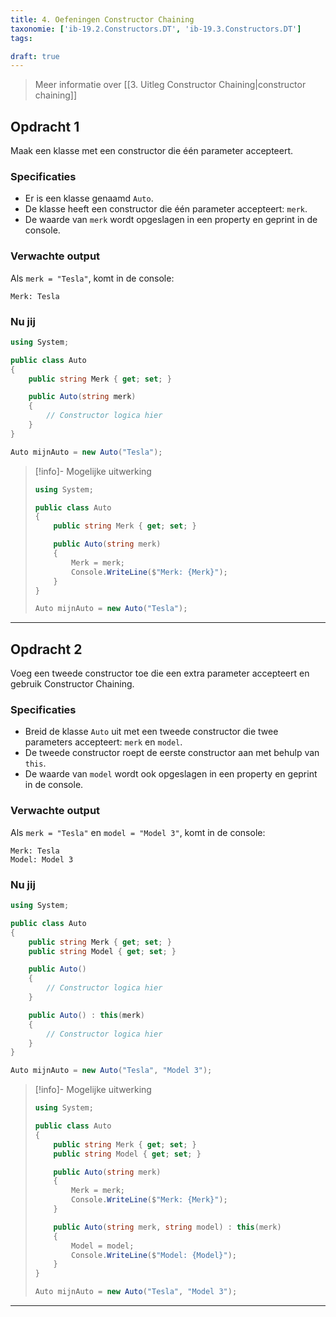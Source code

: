 ```yaml
---
title: 4. Oefeningen Constructor Chaining
taxonomie: ['ib-19.2.Constructors.DT', 'ib-19.3.Constructors.DT']
tags:

draft: true 
---
```


> Meer informatie over [[3. Uitleg Constructor Chaining|constructor chaining]]

## Opdracht 1
Maak een klasse met een constructor die één parameter accepteert.

### Specificaties
- Er is een klasse genaamd `Auto`.
- De klasse heeft een constructor die één parameter accepteert: `merk`.
- De waarde van `merk` wordt opgeslagen in een property en geprint in de console.

### Verwachte output
Als `merk = "Tesla"`, komt in de console:
```
Merk: Tesla
```

### Nu jij
``` csharp runner
using System;

public class Auto  
{  
    public string Merk { get; set; }  

    public Auto(string merk)  
    {  
        // Constructor logica hier  
    }  
}

Auto mijnAuto = new Auto("Tesla");  

``` 

> [!info]- Mogelijke uitwerking
> ``` csharp
> using System;  
> 
> public class Auto  
> {  
>     public string Merk { get; set; }  
> 
>     public Auto(string merk)  
>     {  
>         Merk = merk;  
>         Console.WriteLine($"Merk: {Merk}");  
>     }  
> }  
> 
> Auto mijnAuto = new Auto("Tesla");  
> ```

---

## Opdracht 2
Voeg een tweede constructor toe die een extra parameter accepteert en gebruik Constructor Chaining.

### Specificaties
- Breid de klasse `Auto` uit met een tweede constructor die twee parameters accepteert: `merk` en `model`.
- De tweede constructor roept de eerste constructor aan met behulp van `this`.
- De waarde van `model` wordt ook opgeslagen in een property en geprint in de console.

### Verwachte output
Als `merk = "Tesla"` en `model = "Model 3"`, komt in de console:
```
Merk: Tesla  
Model: Model 3  
```

### Nu jij
``` csharp runner
using System;

public class Auto  
{  
    public string Merk { get; set; }  
    public string Model { get; set; }  

    public Auto()  
    {  
        // Constructor logica hier  
    }  

    public Auto() : this(merk)  
    {  
        // Constructor logica hier  
    }  
}

Auto mijnAuto = new Auto("Tesla", "Model 3");  
``` 

> [!info]- Mogelijke uitwerking
> ``` csharp
> using System;  
> 
> public class Auto  
> {  
>     public string Merk { get; set; }  
>     public string Model { get; set; }  
> 
>     public Auto(string merk)  
>     {  
>         Merk = merk;  
>         Console.WriteLine($"Merk: {Merk}");  
>     }  
> 
>     public Auto(string merk, string model) : this(merk)  
>     {  
>         Model = model;  
>         Console.WriteLine($"Model: {Model}");  
>     }  
> }  
>
> Auto mijnAuto = new Auto("Tesla", "Model 3"); 
> ```

---
